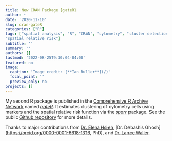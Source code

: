 ```yaml
---
title: New CRAN Package {gateR}
author: ~
date: '2020-11-10'
slug: cran-gateR
categories: ["R"]
tags: ["spatial analysis", "R", "CRAN", "cytometry", "cluster detection", "point pattern", "kernel density estimation", 
"spatial relative risk"]
subtitle: ''
summary: ''
authors: []
lastmod: '2022-08-25T9:30:04-04:00'
featured: no
image: 
  caption: 'Image credit: [**Ian Buller**](/)'
  focal_point: ''
  preview_only: no
projects: []
---
```


My second R package is published in the [Comprehensive R Archive Network](https://cran.r-project.org/) named [*gateR*](https://CRAN.R-project.org/package=gateR). It estimates clustering of cytometry cells using markers and the spatial relative risk function via the [*sparr*](https://CRAN.R-project.org/package=sparr) package. See the public [Github repository](https://github.com/lance-waller-lab/gateR) for more details.

Thanks to major contributions from [Dr. Elena Hsieh](https://orcid.org/0000-0003-3969-6597), [Dr. Debashis Ghosh](https://orcid.org/0000-0001-6618-1316, PhD), and [Dr. Lance Waller](https://orcid.org/0000-0001-5002-8886).
